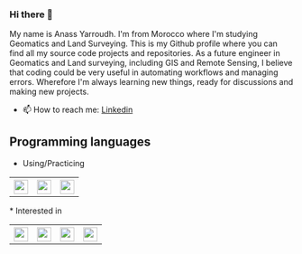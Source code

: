 ### Hi there 👋

My name is Anass Yarroudh. I'm from Morocco where I'm studying Geomatics and Land Surveying. This is my Github profile where you can find all my source code projects and repositories. As a future engineer in Geomatics and Land surveying, including GIS and Remote Sensing, I believe that coding could be very useful in automating workflows and managing errors. Wherefore I'm always learning new things, ready for discussions and making new projects.  
- 📫 How to reach me: [Linkedin](https://www.linkedin.com/in/anass-yarroudh/)  
## Programming languages
* Using/Practicing
<table>
  <tr>
    <th><div><img src="https://upload.wikimedia.org/wikipedia/commons/thumb/c/c3/Python-logo-notext.svg/768px-Python-logo-notext.svg.png" width="25" height="25"/></div></th>
    <th><div><img src="https://upload.wikimedia.org/wikipedia/commons/thumb/4/40/VB.NET_Logo.svg/1200px-VB.NET_Logo.svg.png" width="25" height="25"/></div></th>
    <th><div><img src="https://upload.wikimedia.org/wikipedia/commons/thumb/2/21/Matlab_Logo.png/667px-Matlab_Logo.png" width="25" height="25"/></div></th>
  </tr>
</table>
* Interested in
<table>
  <tr>
    <th><div><img src="https://upload.wikimedia.org/wikipedia/commons/thumb/1/1b/R_logo.svg/991px-R_logo.svg.png" width="25" height="25"/></div></th>
    <th><div><img src="https://www.w3.org/html/logo/downloads/HTML5_Badge_512.png" width="25" height="25"/></div></th>
    <th><div><img src="https://seeklogo.com/images/C/c-sharp-c-logo-02F17714BA-seeklogo.com.png" width="25" height="25"/></div></th>
    <th><div><img src="https://upload.wikimedia.org/wikipedia/commons/thumb/9/99/Unofficial_JavaScript_logo_2.svg/480px-Unofficial_JavaScript_logo_2.svg.png" width="25" height="25"/></div></th> 
  </tr>
</table>
